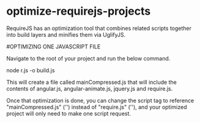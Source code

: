 # optimize-requirejs-projects
RequireJS has an optimization tool that combines related scripts together into build layers and minifies them via UglifyJS.

#OPTIMIZING ONE JAVASCRIPT FILE

Navigate to the root of your project and run the below command.

node r.js -o build.js

This will create a file called mainCompressed.js that will include the contents of angular.js, angular-animate.js, jquery.js and require.js.

Once that optimization is done, you can change the script tag to reference "mainCompressed.js" ('<script src="mainCompressed.js"></script>') instead of "require.js" ('<script src="js/require.js" data-main="js/main"></script>'), and your optimized project will only need to make one script request.